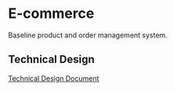 # E-commerce
Baseline product and order management system.

## Technical Design

[Technical Design Document](docs/TECHNICAL_DESIGN.md)
